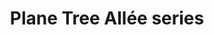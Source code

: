 ---
layout: default
title: Plane Tree Allée series
media: c-print
copies: "3+AP"
images:
- url: /assets/media/platansor1.jpg
---
